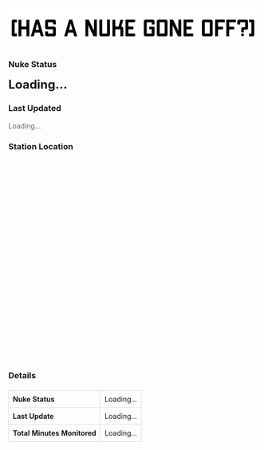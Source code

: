 ![Current Status](./assets/img/current_status.png)

<div style="margin: 20px 0;">
  <h3>Nuke Status</h3>
  <div id="nuke-status" style="font-size: 24px; font-weight: bold; margin: 10px 0;">Loading...</div>

  <h3>Last Updated</h3>
  <div id="last-updated" style="color: #666; margin: 10px 0;">Loading...</div>

  <h3>Station Location</h3>
  <div id="map" style="height: 400px; width: 100%; margin: 10px 0;"></div>

  <!-- Updated Table Section -->
  <h3>Details</h3>
  <table style="width: 100%; border-collapse: collapse; margin: 20px 0;">
    <tbody>
      <tr>
        <th style="border: 1px solid #ddd; padding: 8px; text-align: left;">Nuke Status</th>
        <td id="table-nuke-status" style="border: 1px solid #ddd; padding: 8px;">Loading...</td>
      </tr>
      <tr>
        <th style="border: 1px solid #ddd; padding: 8px; text-align: left;">Last Update</th>
        <td id="table-last-updated" style="border: 1px solid #ddd; padding: 8px;">Loading...</td>
      </tr>
      <tr>
        <th style="border: 1px solid #ddd; padding: 8px; text-align: left;">Total Minutes Monitored</th>
        <td id="table-total-minutes" style="border: 1px solid #ddd; padding: 8px;">Loading...</td>
      </tr>
    </tbody>
  </table>
</div>

<script src="https://unpkg.com/leaflet@1.9.4/dist/leaflet.js"></script>
<link rel="stylesheet" href="https://unpkg.com/leaflet@1.9.4/dist/leaflet.css" />

<script>
// Fetch the JSON data
fetch(`https://api.github.com/repos/bigcrimping/ned_json/contents/events.json?t=${Date.now()}`, {
  headers: {
    'Accept': 'application/vnd.github.v3.raw'
  }
})
  .then(response => {
    if (!response.ok) {
      throw new Error('Network response was not ok');
    }
    return response.json();
  })
  .then(data => {
    // Update nuke status with styling
    const statusElement = document.getElementById('nuke-status');
    const isNukeGoneOff = data['nuke gone off?'] === 'no' ? 'No' : 'Yes';
    statusElement.textContent = isNukeGoneOff;
    statusElement.style.color = isNukeGoneOff === 'No' ? '#2ecc71' : '#e74c3c';

    // Update last updated time with formatting
    const lastUpdatedElement = document.getElementById('last-updated');
    const lastUpdate = new Date(data['last monitor upload date']);
    lastUpdatedElement.textContent = lastUpdate.toLocaleString();

    // Initialize map
    const map = L.map('map').setView([data.lat, data.long], 13);
    L.tileLayer('https://{s}.tile.openstreetmap.org/{z}/{x}/{y}.png', {
      attribution: '© OpenStreetMap contributors'
    }).addTo(map);

    // Add marker
    L.marker([data.lat, data.long])
      .addTo(map)
      .bindPopup(`Station: ${data.station}<br>Last update: ${data['last monitor upload date']}`)
      .openPopup();

    // Update table values
    document.getElementById('table-nuke-status').textContent = isNukeGoneOff;
    document.getElementById('table-last-updated').textContent = lastUpdate.toLocaleString();
    document.getElementById('table-total-minutes').textContent = `${data['total minutes monitored']} minutes`;
  })
  .catch(error => {
    console.error('Error fetching data:', error);
    document.getElementById('nuke-status').innerHTML = '<span style="color: #e74c3c;">Error loading status</span>';
    document.getElementById('last-updated').innerHTML = '<span style="color: #e74c3c;">Error loading update time</span>';
    document.getElementById('map').innerHTML = '<div style="color: #e74c3c; padding: 20px;">Error loading map</div>';
  });
</script>

<style>
.site-title {
  display: none !important;
}
.site-description {
  display: none !important;
}
</style>

<style>
.site-title,
.site-description,
header > p,
header .header,
header .description,
header p {
  display: none !important;
}
</style>

<style>
.site-title,
header h1,
header .site-title,
header > h1,
header > .site-title {
  display: none !important;
}
</style>



